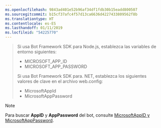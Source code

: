 ```yaml
---
ms.openlocfilehash: 9843ad401e52b96af34df1fdb30b15eadd800507
ms.sourcegitcommit: b15cf37afc4f57d13ca6636d4227433809562f8b
ms.translationtype: HT
ms.contentlocale: es-ES
ms.lasthandoff: 01/11/2019
ms.locfileid: "54225770"
---
```

> Si usa Bot Framework SDK para Node.js, establezca las variables de entorno siguientes:
> <ul><li>MICROSOFT_APP_ID</li><li>MICROSOFT_APP_PASSWORD</li></ul>
> Si usa Bot Framework SDK para. NET, establezca los siguientes valores de clave en el archivo web.config:
> <ul><li>MicrosoftAppId</li><li>MicrosoftAppPassword</li></ul>

> [!NOTE]
> Para buscar **AppID** y **AppPassword** del bot, consulte [MicrosoftAppID y MicrosoftAppPassword](~/bot-service-manage-overview.md#microsoftappid-and-microsoftapppassword).